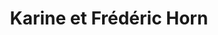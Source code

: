 ---
title: "Karine et Frédéric Horn"
url: /saint-pierre-de-varengeville/karine-et-frederic-horn/
shop: Metzgerei
---